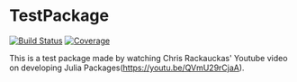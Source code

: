 # TestPackage

[![Build Status](https://ci.appveyor.com/api/projects/status/github/LalitChauhan56/TestPackage.jl?svg=true)](https://ci.appveyor.com/project/LalitChauhan56/TestPackage-jl)
[![Coverage](https://codecov.io/gh/LalitChauhan56/TestPackage.jl/branch/master/graph/badge.svg)](https://codecov.io/gh/LalitChauhan56/TestPackage.jl)

This is a test package made by watching Chris Rackauckas' Youtube video on developing Julia Packages(https://youtu.be/QVmU29rCjaA).

